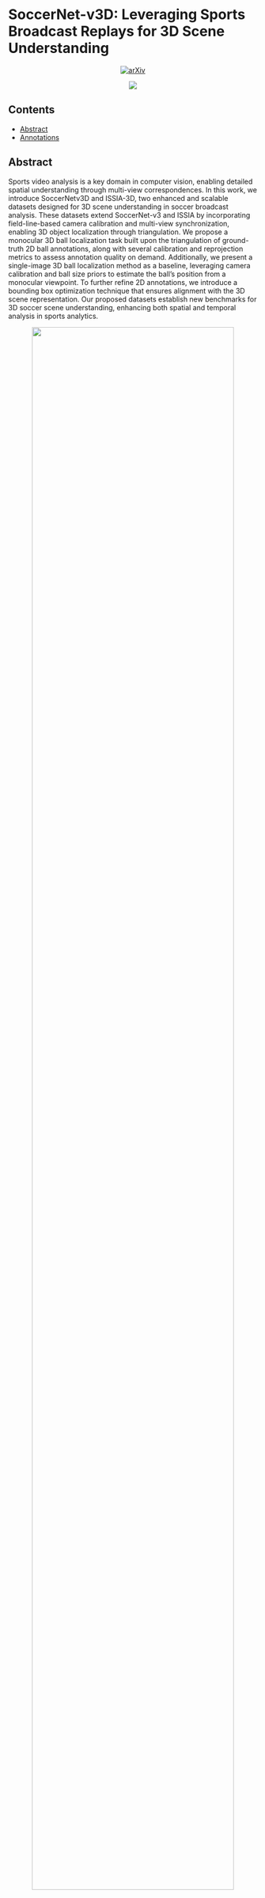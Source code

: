 # SoccerNet-v3D: Leveraging Sports Broadcast Replays for 3D Scene Understanding

<div align="center">

[![arXiv](https://img.shields.io/badge/arXiv-2504.10106-b31b1b.svg?style=for-the-badge)](https://arxiv.org/abs/2504.10106)

![](/figures/pipeline.gif)
</div>

## Contents
- [Abstract](#abstract)
- [Annotations](#annotations)


## Abstract
Sports video analysis is a key domain in computer vision,
enabling detailed spatial understanding through multi-view
correspondences. In this work, we introduce SoccerNetv3D
and ISSIA-3D, two enhanced and scalable datasets
designed for 3D scene understanding in soccer broadcast
analysis. These datasets extend SoccerNet-v3 and ISSIA
by incorporating field-line-based camera calibration and
multi-view synchronization, enabling 3D object localization
through triangulation. We propose a monocular 3D ball localization
task built upon the triangulation of ground-truth
2D ball annotations, along with several calibration and reprojection
metrics to assess annotation quality on demand.
Additionally, we present a single-image 3D ball localization
method as a baseline, leveraging camera calibration and
ball size priors to estimate the ball’s position from a monocular
viewpoint. To further refine 2D annotations, we introduce
a bounding box optimization technique that ensures
alignment with the 3D scene representation. Our proposed
datasets establish new benchmarks for 3D soccer scene understanding,
enhancing both spatial and temporal analysis
in sports analytics.

<p align="center"><img src=/figures/pipeline-1.png  width=90% height=90%></p>
<strong>SoccerNet-v3D dataset generation pipeline</strong>. A main camera frame is paired with its corresponding synchronized replay frames,
where blue dots indicate the original SoccerNet-v3 field-line annotations. The PnLCalib calibration pipeline is used to recover
camera parameters {K,R, t}. Calibration quality is assessed using JaCγ, with a threshold of JaC0.5% = 0.75 to determine whether
frames qualify as part of the multi-view system. Red lines represent the field projection obtained from the estimated calibration. Finally,
2D ball annotations are fused through triangulation to estimate 3D ball positions, while original bounding boxes are optimized to ensure
consistency with the 3D scene, with the original SoccerNet-v3 and optimized bounding boxes represented in red and blue, respectively.


## Annotations
SoccerNet-v3D and ISSIA-3D datasets are built as an extension of the original [SoccerNet-v3](https://github.com/SoccerNet/SoccerNet-v3) and [ISSIA-Soccer](https://pspagnolo.jimdofree.com/download/) datasets, respectively.


### SoccerNet-v3D
Calibration annotations for [SoccerNet-v3D](https://github.com/mguti97/SoccerNet-v3D/releases/download/v1.0.0/SoccerNet-v3D.zip) follow the same folder structure as the original SoccerNet-v3. Therefore, folders can be merged so that each match contains a single generated <strong>Labels-v3D.json</strong> file. The calibration file is structured as follows (only generated information not included in the original SoccerNet-v3 annotations is displayed):

```
Labels-v3D.json
  |-- GameMetadata
  |      |-- reconstructions
  |-- actions
  |      |-- "0.png"
  |      |      |-- imageMetadata
  |      |      |      |-- calibrated_replays # i.e. ["0_0.png", "0_1.png"] calibrated replays associated with the action frame
  |      |      |-- calibration # camera calibration parameters following SoccerNet-calibration format
  |      |      |      |-- pan_degrees
  |      |      |      |-- tilt_degrees
  |      |      |      |-- roll_degrees
  |      |      |      |-- x_focal_length
  |      |      |      |-- y_focal_length
  |      |      |      |-- principal_point
  |      |      |      |-- position_meters
  |      |      |      |-- rotation_matrix
  |      |      |      |-- radial_distortion
  |      |      |      |-- tangential_distortion
  |      |      |      |-- thin_prism_distortion
  |      |      |-- JaC # i.e. Jaccard index for the calibration given different thresholds
  |      |      |      |-- JaC@0.005
  |      |      |      |-- JaC@0.01
  |      |      |      |-- JaC@0.02
  |-- replays
  |      |-- "0_0.png" #same strcuture as action frames

```

Annotations containing camera calibration and ball position information (both 2D and 3D) can be downloaded in [CSV](https://github.com/mguti97/SoccerNet-v3D/releases/download/v1.0.0/SNv3D.csv) format, with the following columns:
- `league`: league name  
- `season`: season year  
- `match`: match identifier  
- `main_action`: main-camera shot ID  
- `action`: boolean flag indicating if the frame corresponds to a main-camera shot  
- `replay`: replay number; NaN if it’s an action frame  
- `img_w` / `img_h`: image width and height  
- `is_ball`: boolean flag indicating if a ball annotation exists in the frame  
- `ball_bbox`: ball bounding box; NaN if no ball annotation is present  
- `calibration`: camera calibration dictionary in SoccerNet-calibration format  
- `JaC@0.005`, `JaC@0.01`, `JaC@0.02`: Jaccard index at different thresholds  
- `ball_3D`: 3D ball position in meters (via triangulation)  
- `rep_error`: 3D ball reprojection error in image space (pixels)  
- `optimized_error`: projection error after bounding box optimization (meters)  
- `optimized_d`: optimized ball diameter in image space (pixels)  
- `set`: `"train"` / `"test"` flag for ball detector training


### ISSIA-3D

Camera calibration parameters for the six cameras in the ISSIA-Soccer dataset are provided in the SoccerNet-calibration format and can be downloaded in [JSON](https://github.com/mguti97/SoccerNet-v3D/releases/download/v1.0.0/issia_calibration.json) format.

**IMPORTANT:** Cameras 2 and 6 have their downloadable footage horizontally flipped. Calibration and player/ball annotation files are based on the original (unflipped) images. Please horizontally flip the images to match the original footage orientation.





